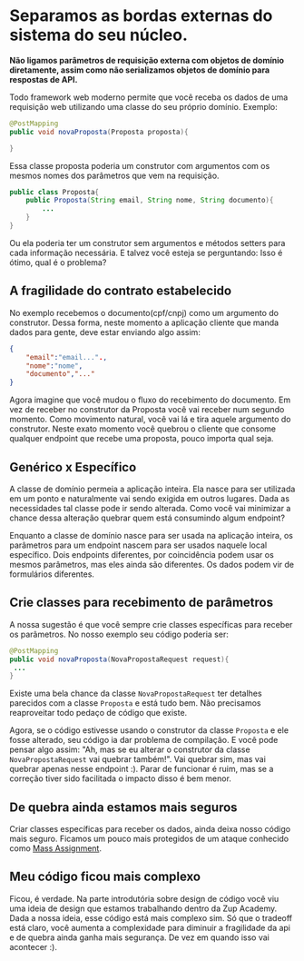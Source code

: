 # Separamos as bordas externas do sistema do seu núcleo. 

**Não ligamos parâmetros de requisição externa com objetos de domínio diretamente, assim como não serializamos objetos de domínio para respostas de API.**

Todo framework web moderno permite que você receba os dados de uma requisição web utilizando uma classe do seu próprio domínio. Exemplo:

```java
@PostMapping
public void novaProposta(Proposta proposta){

}
```
Essa classe proposta poderia um construtor com argumentos com os mesmos nomes dos parâmetros que vem na requisição.

```java
public class Proposta{
    public Proposta(String email, String nome, String documento){
        ...
    }
}
```

Ou ela poderia ter um construtor sem argumentos e métodos setters para cada informação necessária. E talvez você esteja se perguntando: Isso é ótimo, qual é o problema?

## A fragilidade do contrato estabelecido

No exemplo recebemos o documento(cpf/cnpj) como um argumento do construtor. Dessa forma, neste momento a aplicação cliente que manda dados para gente, deve estar enviando algo assim:

```json
{
    "email":"email...".,
    "nome":"nome",
    "documento","..."
}
```
Agora imagine que você mudou o fluxo do recebimento do documento. Em vez de receber no construtor da Proposta você vai receber num segundo momento. Como movimento natural, você vai lá e tira aquele argumento do construtor. Neste exato momento você quebrou o cliente que consome qualquer endpoint que recebe uma proposta, pouco importa qual seja. 

## Genérico x Específico

A classe de domínio permeia a aplicação inteira. Ela nasce para ser utilizada em um ponto e naturalmente vai sendo exigida em outros lugares. Dada as necessidades tal classe pode ir sendo alterada. Como você vai minimizar a chance dessa alteração quebrar quem está consumindo algum endpoint? 

Enquanto a classe de domínio nasce para ser usada na aplicação inteira, os parâmetros para um endpoint nascem para ser usados naquele local específico. Dois endpoints diferentes, por coincidência podem usar os mesmos parâmetros, mas eles ainda são diferentes. Os dados podem vir de formulários diferentes. 

## Crie classes para recebimento de parâmetros

A nossa sugestão é que você sempre crie classes específicas para receber os parâmetros. No nosso exemplo seu código poderia ser:

```java
@PostMapping
public void novaProposta(NovaPropostaRequest request){
 ...
}

```

Existe uma bela chance da classe ```NovaPropostaRequest``` ter detalhes parecidos com a classe ```Proposta``` e está tudo bem. Não precisamos reaproveitar todo pedaço de código que existe. 

Agora, se o código estivesse usando o construtor da classe ```Proposta``` e ele fosse alterado, seu código ia dar problema de compilação. E você pode pensar algo assim: "Ah, mas se eu alterar o construtor da classe ```NovaPropostaRequest``` vai quebrar também!". Vai quebrar sim, mas vai quebrar apenas nesse endpoint :). Parar de funcionar é ruim, mas se a correção tiver sido facilitada o impacto disso é bem menor. 

## De quebra ainda estamos mais seguros

Criar classes específicas para receber os dados, ainda deixa nosso código mais seguro. Ficamos um pouco mais protegidos de um ataque conhecido como [Mass Assignment](https://en.wikipedia.org/wiki/Mass_assignment_vulnerability). 

## Meu código ficou mais complexo

Ficou, é verdade. Na parte introdutória sobre design de código você viu uma ideia de design que estamos trabalhando dentro da Zup Academy. Dada a nossa ideia, esse código está mais complexo sim. Só que o tradeoff está claro, você aumenta a complexidade para diminuir a fragilidade da api e de quebra ainda ganha mais segurança. De vez em quando isso vai acontecer :). 
